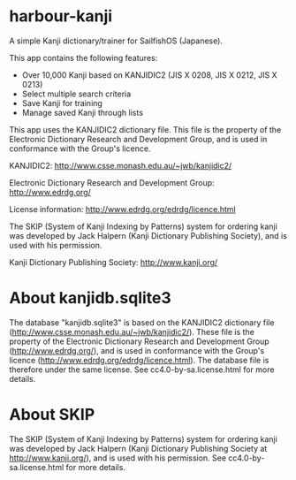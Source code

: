 harbour-kanji
=============

A simple Kanji dictionary/trainer for SailfishOS (Japanese).

This app contains the following features:
   * Over 10,000 Kanji based on KANJIDIC2 (JIS X 0208, JIS X 0212, JIS X 0213)
   * Select multiple search criteria
   * Save Kanji for training
   * Manage saved Kanji through lists


This app uses the KANJIDIC2 dictionary file. This file is the property of the Electronic Dictionary Research and Development Group, and is used in conformance with the Group's licence.

KANJIDIC2: http://www.csse.monash.edu.au/~jwb/kanjidic2/

Electronic Dictionary Research and Development Group: http://www.edrdg.org/

License information: http://www.edrdg.org/edrdg/licence.html

The SKIP (System of Kanji Indexing by Patterns) system for ordering kanji was developed by Jack Halpern (Kanji Dictionary Publishing Society), and is used with his permission.

Kanji Dictionary Publishing Society: http://www.kanji.org/

About kanjidb.sqlite3
=====================

The database "kanjidb.sqlite3" is based on the KANJIDIC2 dictionary file (http://www.csse.monash.edu.au/~jwb/kanjidic2/).
These file is the property of the Electronic Dictionary Research and Development Group (http://www.edrdg.org/), and is used in conformance with the Group's licence (http://www.edrdg.org/edrdg/licence.html).
The database file is therefore under the same license. See cc4.0-by-sa.license.html for more details.

About SKIP
==========

The SKIP (System of Kanji Indexing by Patterns) system for ordering kanji was developed by Jack Halpern (Kanji Dictionary Publishing Society at http://www.kanji.org/), and is used with his permission.
See cc4.0-by-sa.license.html for more details.
